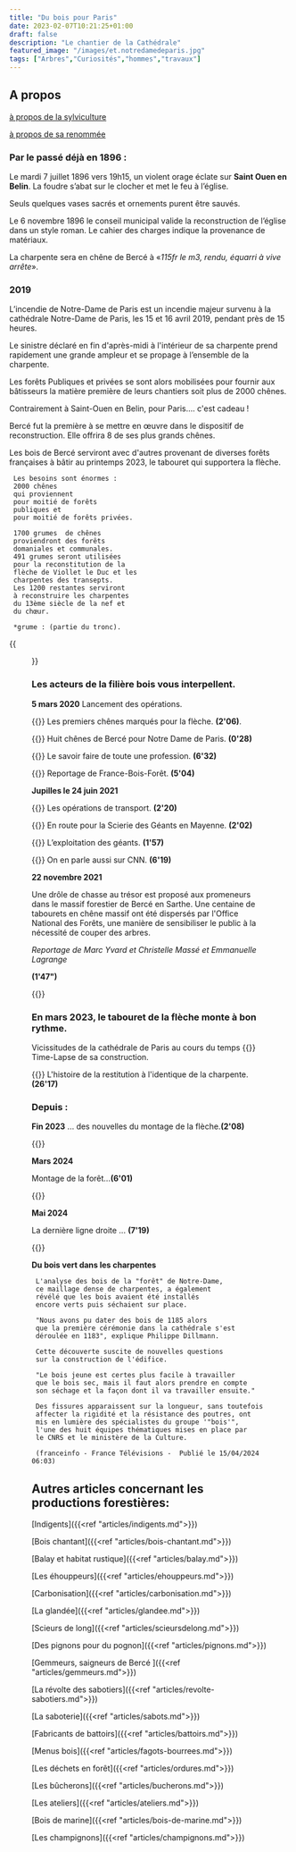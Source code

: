 ```yaml
---
title: "Du bois pour Paris"
date: 2023-02-07T10:21:25+01:00
draft: false
description: "Le chantier de la Cathédrale"
featured_image: "/images/et.notredamedeparis.jpg"
tags: ["Arbres","Curiosités","hommes","travaux"]
---
```


## A propos 

[à propos de la sylviculture](/articles/pdf/aproposdelasylviculture.pdf)


[à propos de sa renommée](/articles/pdf/aproposdesarenommee.pdf) 

### Par le passé déjà  en 1896 :

Le mardi 7 juillet 1896 vers 19h15, 
un violent orage éclate sur 
**Saint Ouen en Belin**.
La foudre s’abat sur le clocher et met le feu à l’église. 

Seuls quelques vases sacrés et ornements purent être sauvés. 

Le 6 novembre 1896 le conseil municipal valide
la reconstruction de l’église dans un style roman.
Le cahier des charges indique la provenance de matériaux.

La charpente sera en chêne de Bercé
à «*115fr le m3, rendu, équarri à vive arrête*».

### 2019

L’incendie de Notre-Dame de Paris est un incendie majeur survenu
à la cathédrale Notre-Dame de Paris, les 15 et 16 avril 2019,
pendant près de 15 heures. 

Le sinistre déclaré en fin d'après-midi
à l'intérieur de sa charpente prend rapidement une grande ampleur 
et se propage à l’ensemble de la charpente.

Les forêts Publiques et privées se sont alors mobilisées pour fournir 
aux bâtisseurs la matière première de leurs chantiers soit plus 
de 2000 chênes.

Contrairement à Saint-Ouen en Belin, pour Paris.... c'est cadeau !

Bercé fut la première à se mettre en œuvre dans le dispositif de reconstruction.
Elle offrira 8 de ses plus grands chênes.

Les bois de Bercé serviront avec d'autres provenant de diverses forêts françaises
à bâtir au printemps 2023, le tabouret qui supportera la flèche.

     Les besoins sont énormes : 
     2000 chênes
     qui proviennent 
     pour moitié de forêts 
     publiques et 
     pour moitié de forêts privées.
     
     1700 grumes  de chênes 
     proviendront des forêts 
     domaniales et communales.
     491 grumes seront utilisées 
     pour la reconstitution de la
     flèche de Viollet le Duc et les
     charpentes des transepts.
     Les 1200 restantes serviront 
     à reconstruire les charpentes
     du 13ème siècle de la nef et 
     du chœur.
     
     *grume : (partie du tronc).



{{<figure src="/images/articles/flechecathedrale.jpg" title="Les différents éléments de la flèche - croquis des architectes">}}


### Les acteurs de la filière bois vous interpellent.

**5 mars 2020**
Lancement des opérations.

{{<youtube id="vOUzmAMd81Q">}}
Les premiers chênes marqués pour la flèche. **(2'06)**.

{{<youtube id="_HD2Jwc1kBA">}}
Huit chênes de Bercé pour Notre Dame de Paris. **(0'28)**
  
{{<youtube id="5BZFGLlB6K0">}}
Le savoir faire de toute une profession. **(6'32)**

{{<youtube id="JMwiSfucalg">}}
Reportage de France-Bois-Forêt. **(5'04)**


**Jupilles le 24 juin 2021** 

{{<youtube id="xjk_bXF9_N4">}}
Les opérations de transport. **(2'20)**

{{<youtube id="uTjmWHv4Yx8">}}
En route pour la Scierie des Géants en Mayenne. **(2'02)**

{{<youtube id="lX8p8MQCwc4">}}
L’exploitation des géants. **(1'57)**

{{<youtube id="awjEiKaEJAg">}}
On en parle aussi sur CNN. **(6'19)**

**22 novembre 2021**

Une drôle de chasse au trésor est proposé aux promeneurs dans le massif forestier
de Bercé en Sarthe. Une centaine de tabourets en chêne massif ont été dispersés 
par l'Office National des Forêts, une manière de sensibiliser 
le public à la nécessité de couper des arbres.

*Reportage de Marc Yvard et Christelle Massé et Emmanuelle Lagrange*

**(1'47")**



  {{<youtube id="rapXcN68yYM">}} 


### En mars 2023, le tabouret de la flèche monte à bon rythme.

Vicissitudes de la cathédrale de Paris au cours du temps
{{<youtube id="hM4yaoybbU4">}}  
Time-Lapse de sa construction.

{{<youtube id="Yuw3rVbBGvo">}}
L'histoire de la restitution à l'identique de la charpente. **(26'17)**

### Depuis :

**Fin 2023**
... des nouvelles du montage de la flèche.**(2'08)**

{{<youtube id="suAqu1uvmGw">}} 

**Mars 2024**

Montage de la forêt...**(6'01)**

{{<youtube id="xak8163E-LM">}}

**Mai 2024**

La dernière ligne droite ... **(7'19)**

{{<youtube id="Z6QAUV7GQUg">}}


**Du bois vert dans les charpentes**

     L'analyse des bois de la "forêt" de Notre-Dame, 
     ce maillage dense de charpentes, a également 
     révélé que les bois avaient été installés 
     encore verts puis séchaient sur place. 
     
     "Nous avons pu dater des bois de 1185 alors 
     que la première cérémonie dans la cathédrale s'est 
     déroulée en 1183", explique Philippe Dillmann.
     
     Cette découverte suscite de nouvelles questions
     sur la construction de l'édifice.
     
     "Le bois jeune est certes plus facile à travailler
     que le bois sec, mais il faut alors prendre en compte
     son séchage et la façon dont il va travailler ensuite."
     
     Des fissures apparaissent sur la longueur, sans toutefois
     affecter la rigidité et la résistance des poutres, ont 
     mis en lumière des spécialistes du groupe '"bois'", 
     l'une des huit équipes thématiques mises en place par 
     le CNRS et le ministère de la Culture.
     
     (franceinfo - France Télévisions -  Publié le 15/04/2024 06:03)



## Autres articles concernant les productions forestières: ## 

[Indigents]({{<ref "articles/indigents.md">}})

[Bois chantant]({{<ref "articles/bois-chantant.md">}})

[Balay et habitat rustique]({{<ref "articles/balay.md">}})

[Les éhouppeurs]({{<ref "articles/ehouppeurs.md">}})

[Carbonisation]({{<ref "articles/carbonisation.md">}})

[La glandée]({{<ref "articles/glandee.md">}})

[Scieurs de long]({{<ref "articles/scieursdelong.md">}})

[Des pignons pour du pognon]({{<ref "articles/pignons.md">}})

[Gemmeurs, saigneurs de Bercé ]({{<ref "articles/gemmeurs.md">}})

[La révolte des sabotiers]({{<ref "articles/revolte-sabotiers.md">}})

[La saboterie]({{<ref "articles/sabots.md">}})

[Fabricants de battoirs]({{<ref "articles/battoirs.md">}})

[Menus bois]({{<ref "articles/fagots-bourrees.md">}})

[Les déchets en forêt]({{<ref "articles/ordures.md">}})

[Les bûcherons]({{<ref "articles/bucherons.md">}})

[Les ateliers]({{<ref "articles/ateliers.md">}})

[Bois de marine]({{<ref "articles/bois-de-marine.md">}})

[Les champignons]({{<ref "articles/champignons.md">}})



